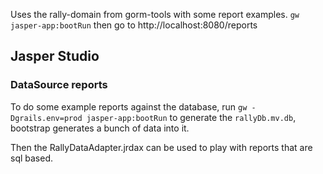 Uses the rally-domain from gorm-tools with some report examples. 
`gw jasper-app:bootRun` then go to http://localhost:8080/reports

## Jasper Studio

### DataSource reports
To do some example reports against the database, 
run `gw -Dgrails.env=prod jasper-app:bootRun` to generate the `rallyDb.mv.db`, bootstrap generates a bunch of data into it. 

Then the RallyDataAdapter.jrdax can be used to play with reports that are sql based. 
